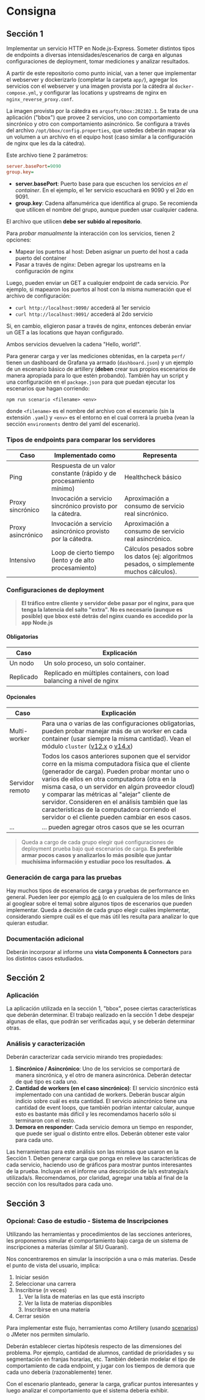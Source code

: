 # Consigna

## Sección 1

Implementar un servicio HTTP en Node.js-Express. Someter distintos tipos de endpoints a diversas intensidades/escenarios de carga en algunas configuraciones de deployment, tomar mediciones y analizar resultados.

A partir de este repositorio como punto inicial, van a tener que implementar el webserver y dockerizarlo (completar la carpeta `app/`), agregar los servicios con el webserver y una imagen provista por la cátedra al `docker-compose.yml`, y configurar las locations y upstreams de nginx en `nginx_reverse_proxy.conf`.

La imagen provista por la cátedra es `arqsoft/bbox:202102.1`. Se trata de una aplicación ("bbox") que provee 2 servicios, uno con comportamiento sincrónico y otro con comportamiento asincrónico. Se configura a través del archivo `/opt/bbox/config.properties`, que ustedes deberán mapear vía un volumen a un archivo en el equipo host (caso similar a la configuración de nginx que les da la cátedra).

Este archivo tiene 2 parámetros:

```INI
server.basePort=9090
group.key=
```

- **server.basePort**: Puerto base para que escuchen los servicios _en el container_. En el ejemplo, el 1er servicio escuchará en 9090 y el 2do en 9091.
- **group.key**: Cadena alfanumérica que identifica al grupo. Se recomienda que utilicen el nombre del grupo, aunque pueden usar cualquier cadena.

El archivo que utilicen **debe ser subido al repositorio**.

Para _probar manualmente_ la interacción con los servicios, tienen 2 opciones:

- Mapear los puertos al host: Deben asignar un puerto del host a cada puerto del container
- Pasar a través de nginx: Deben agregar los upstreams en la configuración de nginx

Luego, pueden enviar un GET a cualquier endpoint de cada servicio. Por ejemplo, si mapearon los puertos al host con la misma numeración que el archivo de configuración:

- `curl http://localhost:9090/` accederá al 1er servicio
- `curl http://localhost:9091/` accederá al 2do servicio

Si, en cambio, eligieron pasar a través de nginx, entonces deberán enviar un GET a las locations que hayan configurado.

Ambos servicios devuelven la cadena "Hello, world!".

Para generar carga y ver las mediciones obtenidas, en la carpeta `perf/` tienen un dashboard de Grafana ya armado (`dashboard.json`) y un ejemplo de un escenario básico de artillery (**deben** crear sus propios escenarios de manera apropiada para lo que estén probando). También hay un script y una configuración en el `package.json` para que puedan ejecutar los escenarios que hagan corriendo:

`npm run scenario <filename> <env>`

donde `<filename>` es el nombre del archivo con el escenario (sin la extensión `.yaml`) y `<env>` es el entorno en el cual correrá la prueba (vean la sección `environments` dentro del yaml del escenario).

### Tipos de endpoints para comparar los servidores

| Caso              | Implementado como                                                  | Representa                                                                                |
| ----------------- | ------------------------------------------------------------------ | ----------------------------------------------------------------------------------------- |
| Ping              | Respuesta de un valor constante (rápido y de procesamiento mínimo) | Healthcheck básico                                                                        |
| Proxy sincrónico  | Invocación a servicio sincrónico provisto por la cátedra.          | Aproximación a consumo de servicio real sincrónico.                                       |
| Proxy asincrónico | Invocación a servicio asincrónico provisto por la cátedra.         | Aproximación a consumo de servicio real asincrónico.                                      |
| Intensivo         | Loop de cierto tiempo (lento y de alto procesamiento)              | Cálculos pesados sobre los datos (ej: algoritmos pesados, o simplemente muchos cálculos). |

### Configuraciones de deployment

> **El tráfico entre cliente y servidor debe pasar por el nginx, para que tenga la latencia del salto "extra". No es necesario (aunque es posible) que bbox esté detrás del nginx cuando es accedido por la app Node.js**

#### Obligatorias

| Caso      | Explicación                                                            |
| --------- | ---------------------------------------------------------------------- |
| Un nodo   | Un solo proceso, un solo container.                                    |
| Replicado | Replicado en múltiples containers, con load balancing a nivel de nginx |

#### Opcionales

| Caso            | Explicación                                                                                                                                                                                                                                                                                                                                                                                                                                                       |
| --------------- | ----------------------------------------------------------------------------------------------------------------------------------------------------------------------------------------------------------------------------------------------------------------------------------------------------------------------------------------------------------------------------------------------------------------------------------------------------------------- |
| Multi-worker    | Para una o varias de las configuraciones obligatorias, pueden probar manejar más de un worker en cada container (usar siempre la misma cantidad). Vean el módulo `cluster` ([v12.x](https://nodejs.org/docs/latest-v12.x/api/cluster.html) o [v14.x](https://nodejs.org/docs/latest-v14.x/api/cluster.html))                                                                                                                                                      |
| Servidor remoto | Todos los casos anteriores suponen que el servidor corre en la misma computadora física que el cliente (generador de carga). Pueden probar montar uno o varios de ellos en otra computadora (otra en la misma casa, o un servidor en algún proveedor cloud) y comparar las métricas al "alejar" cliente de servidor. Consideren en el análisis también que las características de la computadora corriendo el servidor o el cliente pueden cambiar en esos casos. |
| ...             | ... pueden agregar otros casos que se les ocurran                                                                                                                                                                                                                                                                                                                                                                                                                 |

> Queda a cargo de cada grupo elegir qué configuraciones de deployment prueba bajo qué escenarios de carga.
> **Es preferible armar pocos casos y analizarlos lo más posible que juntar muchísima información y estudiar poco los
> resultados.** :warning:

### Generación de carga para las pruebas

Hay muchos tipos de escenarios de carga y pruebas de performance en general. Pueden leer por ejemplo [acá](https://www.softwaretestingclass.com/what-is-performance-testing/) (o en cualquiera de los miles de links al googlear sobre el tema) sobre algunos tipos de escenarios que pueden implementar. Queda a decisión de cada grupo elegir cuáles implementar, considerando siempre cuál es el que más útil les resulta para analizar lo que quieran estudiar.

### Documentación adicional

Deberán incorporar al informe una **vista Components & Connectors** para los distintos casos estudiados.

## Sección 2

### Aplicación

La aplicación utilizada en la sección 1, "bbox", posee ciertas características que deberán determinar. El trabajo realizado en la sección 1 debe despejar algunas de ellas, que podrán ser verificadas aquí, y se deberán determinar otras.

### Análisis y caracterización

Deberán caracterizar cada servicio mirando tres propiedades:

1. **Sincrónico / Asincrónico**: Uno de los servicios se comportará de manera sincrónica, y el otro de manera asincrónica. Deberán detectar de qué tipo es cada uno.
2. **Cantidad de workers (en el caso sincrónico)**: El servicio sincrónico está implementado con una cantidad de workers. Deberán buscar algún indicio sobre cuál es esta cantidad. El servicio asincrónico tiene una cantidad de event loops, que también podrían intentar calcular, aunque esto es bastante más difícil y les recomendamos hacerlo sólo si terminaron con el resto.
3. **Demora en responder**: Cada servicio demora un tiempo en responder, que puede ser igual o distinto entre ellos. Deberán obtener este valor para cada uno.

Las herramientas para este análisis son las mismas que usaron en la Sección 1. Deben generar carga que ponga en relieve las características de cada servicio, haciendo uso de gráficos para mostrar puntos interesantes de la prueba. Incluyan en el informe una descripción de la/s estrategia/s utilizada/s. Recomendamos, por claridad, agregar una tabla al final de la sección con los resultados para cada uno.

## Sección 3

### Opcional: Caso de estudio - Sistema de Inscripciones

Utilizando las herramientas y procedimientos de las secciones anteriores, les proponemos simular el comportamiento bajo carga de un sistema de inscripciones a materias (similar al SIU Guaraní).

Nos concentraremos en simular la inscripción a una o más materias. Desde el punto de vista del usuario, implica:

1. Iniciar sesión
2. Seleccionar una carrera
3. Inscribirse (_n_ veces)
   1. Ver la lista de materias en las que está inscripto
   2. Ver la lista de materias disponibles
   3. Inscribirse en una materia
4. Cerrar sesión

Para implementar este flujo, herramientas como Artillery (usando [scenarios](https://artillery.io/docs/script-reference/#scenarios)) o JMeter nos permiten simularlo.

Deberán establecer ciertas hipótesis respecto de las dimensiones del problema. Por ejemplo, cantidad de alumnos, cantidad de prioridades y su segmentación en franjas horarias, etc. También deberán modelar el tipo de comportamiento de cada endpoint, y jugar con los tiempos de demora que cada uno debería (razonablemente) tener.

Con el escenario planteado, generar la carga, graficar puntos interesantes y luego analizar el comportamiento que el sistema debería exhibir.
